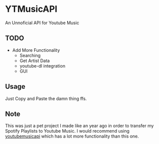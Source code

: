 # YTMusicAPI

An Unnoficial API for Youtube Music

## TODO

- Add More Functionality
  - Searching
  - Get Artist Data
  - youtube-dl integration
  - GUI


## Usage

Just Copy and Paste the damn thing ffs. 


## Note

This was just a pet project I made like an year ago in order to transfer my Spotify Playlists to Youtube Music. I would recommend using [youtubemusicapi](https://ytmusicapi.readthedocs.io/en/latest/) which has a lot more functionality than this one. 
